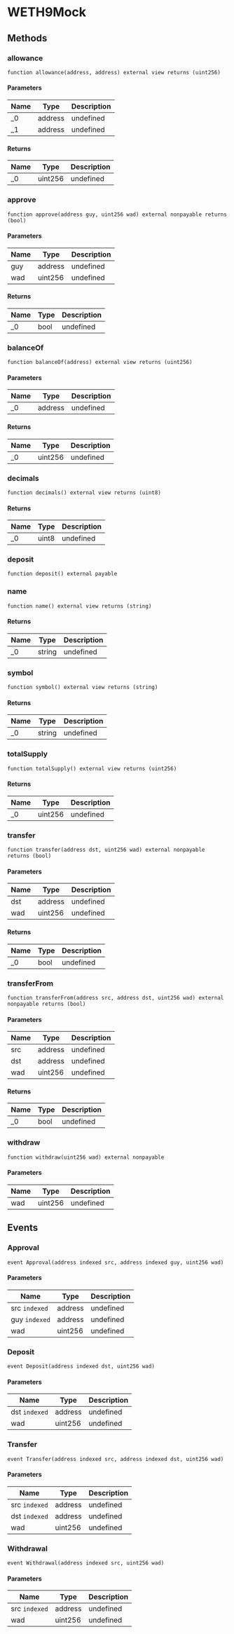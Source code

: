 # WETH9Mock









## Methods

### allowance

```solidity
function allowance(address, address) external view returns (uint256)
```





#### Parameters

| Name | Type | Description |
|---|---|---|
| _0 | address | undefined |
| _1 | address | undefined |

#### Returns

| Name | Type | Description |
|---|---|---|
| _0 | uint256 | undefined |

### approve

```solidity
function approve(address guy, uint256 wad) external nonpayable returns (bool)
```





#### Parameters

| Name | Type | Description |
|---|---|---|
| guy | address | undefined |
| wad | uint256 | undefined |

#### Returns

| Name | Type | Description |
|---|---|---|
| _0 | bool | undefined |

### balanceOf

```solidity
function balanceOf(address) external view returns (uint256)
```





#### Parameters

| Name | Type | Description |
|---|---|---|
| _0 | address | undefined |

#### Returns

| Name | Type | Description |
|---|---|---|
| _0 | uint256 | undefined |

### decimals

```solidity
function decimals() external view returns (uint8)
```






#### Returns

| Name | Type | Description |
|---|---|---|
| _0 | uint8 | undefined |

### deposit

```solidity
function deposit() external payable
```






### name

```solidity
function name() external view returns (string)
```






#### Returns

| Name | Type | Description |
|---|---|---|
| _0 | string | undefined |

### symbol

```solidity
function symbol() external view returns (string)
```






#### Returns

| Name | Type | Description |
|---|---|---|
| _0 | string | undefined |

### totalSupply

```solidity
function totalSupply() external view returns (uint256)
```






#### Returns

| Name | Type | Description |
|---|---|---|
| _0 | uint256 | undefined |

### transfer

```solidity
function transfer(address dst, uint256 wad) external nonpayable returns (bool)
```





#### Parameters

| Name | Type | Description |
|---|---|---|
| dst | address | undefined |
| wad | uint256 | undefined |

#### Returns

| Name | Type | Description |
|---|---|---|
| _0 | bool | undefined |

### transferFrom

```solidity
function transferFrom(address src, address dst, uint256 wad) external nonpayable returns (bool)
```





#### Parameters

| Name | Type | Description |
|---|---|---|
| src | address | undefined |
| dst | address | undefined |
| wad | uint256 | undefined |

#### Returns

| Name | Type | Description |
|---|---|---|
| _0 | bool | undefined |

### withdraw

```solidity
function withdraw(uint256 wad) external nonpayable
```





#### Parameters

| Name | Type | Description |
|---|---|---|
| wad | uint256 | undefined |



## Events

### Approval

```solidity
event Approval(address indexed src, address indexed guy, uint256 wad)
```





#### Parameters

| Name | Type | Description |
|---|---|---|
| src `indexed` | address | undefined |
| guy `indexed` | address | undefined |
| wad  | uint256 | undefined |

### Deposit

```solidity
event Deposit(address indexed dst, uint256 wad)
```





#### Parameters

| Name | Type | Description |
|---|---|---|
| dst `indexed` | address | undefined |
| wad  | uint256 | undefined |

### Transfer

```solidity
event Transfer(address indexed src, address indexed dst, uint256 wad)
```





#### Parameters

| Name | Type | Description |
|---|---|---|
| src `indexed` | address | undefined |
| dst `indexed` | address | undefined |
| wad  | uint256 | undefined |

### Withdrawal

```solidity
event Withdrawal(address indexed src, uint256 wad)
```





#### Parameters

| Name | Type | Description |
|---|---|---|
| src `indexed` | address | undefined |
| wad  | uint256 | undefined |



